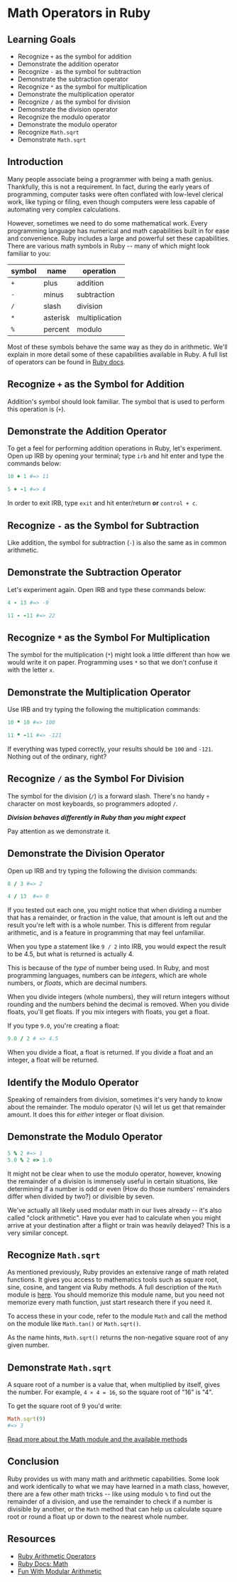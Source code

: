 # Math Operators in Ruby

## Learning Goals

- Recognize `+` as the symbol for addition
- Demonstrate the addition operator
- Recognize `-` as the symbol for subtraction
- Demonstrate the subtraction operator
- Recognize `*` as the symbol for multiplication
- Demonstrate the multiplication operator
- Recognize `/` as the symbol for division
- Demonstrate the division operator
- Recognize the modulo operator
- Demonstrate the modulo operator
- Recognize `Math.sqrt`
- Demonstrate `Math.sqrt`

## Introduction

Many people associate being a programmer with being a math genius. Thankfully,
this is not a requirement. In fact, during the early years of programming,
computer tasks were often conflated with low-level clerical work, like typing
or filing, even though computers were less capable of automating very complex
calculations.

However, sometimes we need to do some mathematical work. Every programming
language has numerical and math capabilities built in for ease and convenience.
Ruby includes a large and powerful set these capabilities.  There are various
math symbols in Ruby -- many of which might look familiar to you:

| symbol | name     | operation |
|--------|----------|-----------|
| `+`    | plus     | addition |
| `-`    | minus    | subtraction |
| `/`    | slash    | division |
| `*`    | asterisk | multiplication |
| `%`    | percent  | modulo |

Most of these symbols behave the same way as they do in arithmetic. We'll
explain in more detail some of these capabilities available in Ruby. A full
list of operators can be found in [Ruby docs][ref].

## Recognize `+` as the Symbol for Addition

Addition's symbol should look familiar. The symbol that is used to perform this
operation is (`+`).

## Demonstrate the Addition Operator

To get a feel for performing addition operations in Ruby, let's experiment. Open
up IRB by opening your terminal; type `irb` and hit enter and type the commands
below:

```ruby
10 + 1 #=> 11
```

```ruby
5 + -1 #=> 4
```

In order to exit IRB, type `exit` and hit enter/return **or** `control + c`.

## Recognize `-` as the Symbol for Subtraction

Like addition, the symbol for subtraction (`-`) is also the same as in common
arithmetic.

## Demonstrate the Subtraction Operator

Let's experiment again. Open IRB and type these commands below:

```ruby
4 - 13 #=> -9
```

```ruby
11 - -11 #=> 22
```

## Recognize `*` as the Symbol For Multiplication

The symbol for the multiplication (`*`) might look a little different
than how we would write it on paper. Programming uses `*` so that we don't
confuse it with the letter `x`.

## Demonstrate the Multiplication Operator

Use IRB and try typing the following the multiplication commands:

```ruby
10 * 10 #=> 100
```

```ruby
11 * -11 #=> -121
```

If everything was typed correctly, your results should be `100` and `-121`.
Nothing out of the ordinary, right?


## Recognize `/` as the Symbol For Division

The symbol for the division (`/`) is a forward slash. There's no handy `÷`
character on most keyboards, so programmers adopted `/`.

***Division behaves differently in Ruby than you might expect***

Pay attention as we demonstrate it.

## Demonstrate the Division Operator

Open up IRB and try typing the following the division commands:

```ruby
8 / 3 #=> 2
```
```ruby
4 / 13  #=> 0
```

If you tested out each one, you might notice that when dividing a number that
has a remainder, or fraction in the value, that amount is left out and the
result you're left with is a whole number. This is different from regular
arithmetic, and is a feature in programming that may feel unfamiliar.

When you type a statement like `9 / 2` into IRB, you would expect the result to
be 4.5, but what is returned is actually 4.

This is because of the _type_ of number being used. In Ruby, and most
programming languages, numbers can be _integers_, which are whole numbers, or
_floats_, which are decimal numbers.

When you divide integers (whole numbers), they will return integers without
rounding and the numbers behind the decimal is removed. When you divide floats,
you'll get floats. If you mix integers with floats, you get a float.

If you type `9.0`, you're creating a float:

```ruby
9.0 / 2 # => 4.5
```
When you divide a float, a float is returned. If you divide a float and an
integer, a float will be returned.

## Identify the Modulo Operator

Speaking of remainders from division, sometimes it's very handy to know about
the remainder. The modulo operator (`%`) will let us get that remainder amount.
It does this for _either_ integer or float division.

## Demonstrate the Modulo Operator

```ruby
5 % 2 #=> 1
5.0 % 2 => 1.0
```

It might not be clear when to use the modulo operator, however, knowing the
remainder of a division is immensely useful in certain situations, like
determining if a number is odd or even (How do those numbers' remainders differ
when divided by two?) or divisible by seven.

We've actually all likely used modular math in our lives already -- it's also
called "clock arithmetic". Have you ever had to calculate when you might arrive
at your destination after a flight or train was heavily delayed? This is a very
similar concept.

## Recognize `Math.sqrt`

As mentioned previously, Ruby provides an extensive range of math related
functions. It gives you access to mathematics tools such as square root, sine,
cosine, and tangent via Ruby methods. A full description of the `Math` module
is [here][math]. You should memorize this module name, but you need not
memorize every math function, just start research there if you need it.

To access these in your code, refer to the module `Math` and call the method on
the module like `Math.tan()` or `Math.sqrt()`.

As the name hints, `Math.sqrt()` returns the non-negative square root of any
given number.

## Demonstrate `Math.sqrt`

A square root of a number is a value that, when multiplied by itself, gives the
number. For example, `4 × 4 = 16`, so the square root of "16" is "4".

To get the square root of 9 you'd write:

```ruby
Math.sqrt(9)
#=> 3
```

[Read more about the Math module and the available methods][math]

## Conclusion

Ruby provides us with many math and arithmetic capabilities. Some look and work
identically to what we may have learned in a math class, however, there are a
few other math tricks -- like using modulo `%` to find out the remainder of a
division, and use the remainder to check if a number is divisible by another, or
the `Math` method that can help us calculate square root or round a float up or
down to the nearest whole number.

## Resources

- [Ruby Arithmetic Operators](https://www.w3resource.com/ruby/ruby-arithmetic-operators.php)
- [Ruby Docs: Math](https://ruby-doc.org/core-2.3.0/Math.html)
- [Fun With Modular Arithmetic](https://betterexplained.com/articles/fun-with-modular-arithmetic/)

[ref]: https://www.w3resource.com/ruby/ruby-arithmetic-operators.php
[math]: https://ruby-doc.org/core-2.2.0/Math.html
